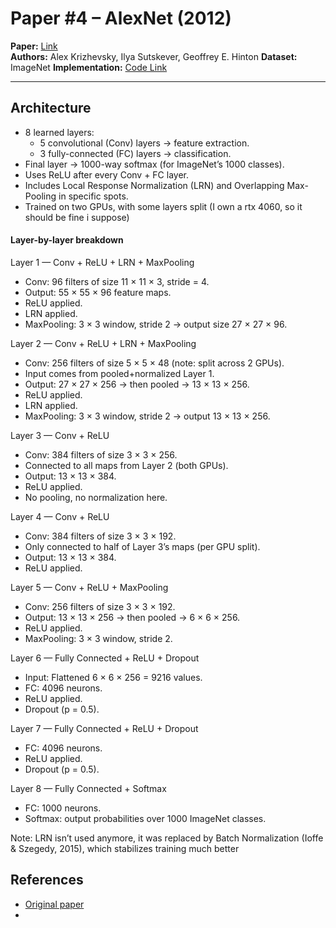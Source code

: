# Paper #4 – AlexNet (2012)

**Paper:** [Link](https://proceedings.neurips.cc/paper_files/paper/2012/file/c399862d3b9d6b76c8436e924a68c45b-Paper.pdf)  
**Authors:** Alex Krizhevsky, Ilya Sutskever, Geoffrey E. Hinton
**Dataset:** ImageNet
**Implementation:** [Code Link](./alexnet.ipynb)

---

## Architecture
- 8 learned layers:
    - 5 convolutional (Conv) layers → feature extraction.
    - 3 fully-connected (FC) layers → classification.
- Final layer → 1000-way softmax (for ImageNet’s 1000 classes).
- Uses ReLU after every Conv + FC layer.
- Includes Local Response Normalization (LRN) and Overlapping Max-Pooling in specific spots.
- Trained on two GPUs, with some layers split (I own a rtx 4060, so it should be fine i suppose)

#### Layer-by-layer breakdown
Layer 1 — Conv + ReLU + LRN + MaxPooling
- Conv: 96 filters of size 11 × 11 × 3, stride = 4.
- Output: 55 × 55 × 96 feature maps.
- ReLU applied.
- LRN applied.
- MaxPooling: 3 × 3 window, stride 2 → output size 27 × 27 × 96.

Layer 2 — Conv + ReLU + LRN + MaxPooling
- Conv: 256 filters of size 5 × 5 × 48 (note: split across 2 GPUs).
- Input comes from pooled+normalized Layer 1.
- Output: 27 × 27 × 256 → then pooled → 13 × 13 × 256.
- ReLU applied.
- LRN applied.
- MaxPooling: 3 × 3 window, stride 2 → output 13 × 13 × 256.

Layer 3 — Conv + ReLU
- Conv: 384 filters of size 3 × 3 × 256.
- Connected to all maps from Layer 2 (both GPUs).
- Output: 13 × 13 × 384.
- ReLU applied.
- No pooling, no normalization here.

Layer 4 — Conv + ReLU
- Conv: 384 filters of size 3 × 3 × 192.
- Only connected to half of Layer 3’s maps (per GPU split).
- Output: 13 × 13 × 384.
- ReLU applied.

Layer 5 — Conv + ReLU + MaxPooling
- Conv: 256 filters of size 3 × 3 × 192.
- Output: 13 × 13 × 256 → then pooled → 6 × 6 × 256.
- ReLU applied.
- MaxPooling: 3 × 3 window, stride 2.

Layer 6 — Fully Connected + ReLU + Dropout
- Input: Flattened 6 × 6 × 256 = 9216 values.
- FC: 4096 neurons.
- ReLU applied.
- Dropout (p = 0.5).

Layer 7 — Fully Connected + ReLU + Dropout
- FC: 4096 neurons.
- ReLU applied.
- Dropout (p = 0.5).

Layer 8 — Fully Connected + Softmax
- FC: 1000 neurons.
- Softmax: output probabilities over 1000 ImageNet classes.


Note: LRN isn’t used anymore, it was replaced by Batch Normalization (Ioffe & Szegedy, 2015), which stabilizes training much better

## References
- [Original paper](https://proceedings.neurips.cc/paper_files/paper/2012/file/c399862d3b9d6b76c8436e924a68c45b-Paper.pdf)
- []()